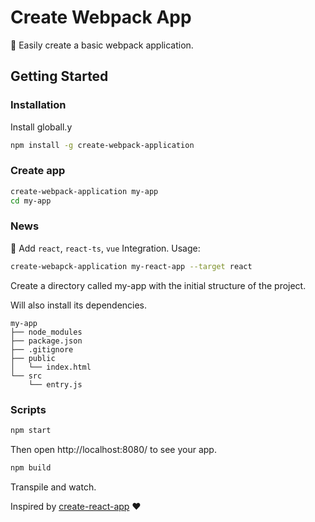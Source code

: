 [create-react-app]: https://github.com/facebookincubator/create-react-app

# Create Webpack App

:rocket: Easily create a basic webpack application.

## Getting Started

### Installation

Install globall.y

```bash
npm install -g create-webpack-application
```

### Create app

```bash
create-webpack-application my-app
cd my-app
```
### News

:tada: Add `react`, `react-ts`, `vue` Integration. Usage:
```bash
create-webapck-application my-react-app --target react
```

Create a directory called my-app with the initial structure of the project.

Will also install its dependencies.

```
my-app
├── node_modules
├── package.json
├── .gitignore
├── public
│   └── index.html
└── src
    └── entry.js
```

### Scripts

```bash
npm start
```
Then open http://localhost:8080/ to see your app.

```bash
npm build
```

Transpile and watch.

Inspired by [create-react-app] :heart:

